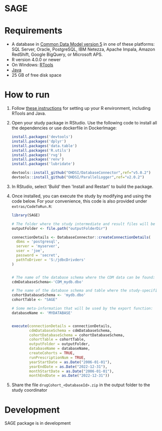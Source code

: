 # SAGE

Requirements
============

- A database in [Common Data Model version 5](https://github.com/OHDSI/CommonDataModel) in one of these platforms: SQL Server, Oracle, PostgreSQL, IBM Netezza, Apache Impala, Amazon RedShift, Google BigQuery, or Microsoft APS.
- R version 4.0.0 or newer
- On Windows: [RTools](http://cran.r-project.org/bin/windows/Rtools/)
- [Java](http://java.com)
- 25 GB of free disk space

How to run
==========
1. Follow [these instructions](https://ohdsi.github.io/Hades/rSetup.html) for setting up your R environment, including RTools and Java.

2. Open your study package in RStudio. Use the following code to install all the dependencies or use dockerfile in DockerImage:

	```r
	install.packages('devtools')
	install.packages('dplyr')
	install.packages('data.table')
	install.packages('R.utils')
	install.packages('rvg')
	install.packages('renv')
	install.packages('lubridate')

	devtools::install_github("OHDSI/DatabaseConnector",ref="v5.0.2")
	devtools::install_github("OHDSI/ParallelLogger",ref="v2.0.2")
	```

3. In RStudio, select 'Build' then 'Install and Restart' to build the package.

3. Once installed, you can execute the study by modifying and using the code below. For your convenience, this code is also provided under `extras/CodeToRun.R`:

	```r
	library(SAGE)

	# The folder where the study intermediate and result files will be written:
	outputFolder <- file.path("outputFolderDir")

	connectionDetails <- DatabaseConnector::createConnectionDetails(
	  dbms = 'postgresql',
	  server = 'myserver',
	  user = 'joe',
	  password = 'secret',
	  pathToDriver = 'S:/jdbcDrivders'
	)


	# The name of the database schema where the CDM data can be found:
	cdmDatabaseSchema<-'CDM_mydb.dbo'

	# The name of the database schema and table where the study-specific cohorts will be instantiated:
	cohortDatabaseSchema <- 'mydb.dbo'
	cohortTable <- "SAGE"

	# Some meta-information that will be used by the export function:
	databaseName <- 'MYDATABASE'


	execute(connectionDetails = connectionDetails,
	        cdmDatabaseSchema = cdmDatabaseSchema,
	        cohortDatabaseSchema = cohortDatabaseSchema,
	        cohortTable = cohortTable,
	        outputFolder = outputFolder,
	        databaseName = databaseName,
	        createCohorts = TRUE,
	        runPrescriptionNum = TRUE,
	        yearStartDate = as.Date("2006-01-01"),
	        yearEndDate = as.Date("2022-12-31"),
	        monthStartDate = as.Date("2006-01-01"),
	        monthEndDate = as.Date("2022-12-31"))

	```

4. Share the file ```drugCohort_<DatabaseId>.zip``` in the output folder to the study coordinator

Development
===========
SAGE package is in development
